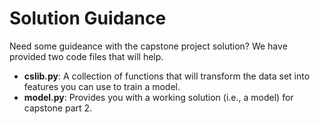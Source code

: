 # Solution Guidance

Need some guideance with the capstone project solution?  We have provided two code files that will help.

* **cslib.py**: A collection of functions that will transform the data set into features you can use to train a model.
* **model.py**:  Provides you with a working solution (i.e., a model) for capstone part 2.  
